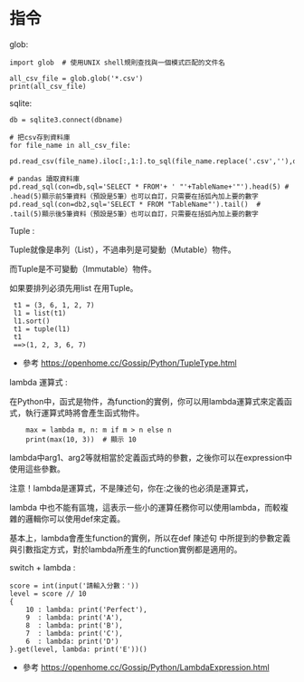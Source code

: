 # 指令

glob:

    import glob  # 使用UNIX shell規則查找與一個模式匹配的文件名

    all_csv_file = glob.glob('*.csv')
    print(all_csv_file)
    
    
sqlite:
    
    db = sqlite3.connect(dbname)
    
    # 把csv存到資料庫
    for file_name in all_csv_file:  
        pd.read_csv(file_name).iloc[:,1:].to_sql(file_name.replace('.csv',''),db_exists='replace')
    
    # pandas 讀取資料庫
    pd.read_sql(con=db,sql='SELECT * FROM'+ ' "'+TableName+'"').head(5) # .head(5)顯示前5筆資料（預設是5筆）也可以自訂，只需要在括弧內加上要的數字
    pd.read_sql(con=db2,sql='SELECT * FROM "TableName"').tail()  # .tail(5)顯示後5筆資料（預設是5筆）也可以自訂，只需要在括弧內加上要的數字
    
    
Tuple :

   Tuple就像是串列（List），不過串列是可變動（Mutable）物件。
   
   而Tuple是不可變動（Immutable）物件。
   
   如果要排列必須先用list 在用Tuple。
   
     t1 = (3, 6, 1, 2, 7)
     l1 = list(t1)
     l1.sort()
     t1 = tuple(l1)
     t1
     ==>(1, 2, 3, 6, 7)
     
- 參考 https://openhome.cc/Gossip/Python/TupleType.html

 lambda 運算式 :
 
   在Python中，函式是物件，為function的實例，你可以用lambda運算式來定義函式，執行運算式時將會產生函式物件。
   
        max = lambda m, n: m if m > n else n
        print(max(10, 3))  # 顯示 10
        
   lambda中arg1、arg2等就相當於定義函式時的參數，之後你可以在expression中使用這些參數。
   
   注意！lambda是運算式，不是陳述句，你在:之後的也必須是運算式，
   
   lambda    中也不能有區塊，這表示一些小的運算任務你可以使用lambda，而較複雜的邏輯你可以使用def來定義。
   
   基本上，lambda會產生function的實例，所以在def 陳述句 中所提到的參數定義與引數指定方式，對於lambda所產生的function實例都是適用的。
   
   switch + lambda :
    
    score = int(input('請輸入分數：'))
    level = score // 10
    {
        10 : lambda: print('Perfect'),
        9  : lambda: print('A'),
        8  : lambda: print('B'),
        7  : lambda: print('C'),
        6  : lambda: print('D')
    }.get(level, lambda: print('E'))()
    
 - 參考 https://openhome.cc/Gossip/Python/LambdaExpression.html
